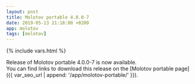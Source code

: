 ```yaml
---
layout: post
title: Molotov portable 4.0.0-7
date: 2019-05-13 21:18:00 +0200
app: molotov
tags: [molotov]
---
```

{% include vars.html %}

Release of Molotov portable 4.0.0-7 is now available.<br />
You can find links to download this release on the [Molotov portable page]({{ var_seo_url | append: '/app/molotov-portable/' }}).